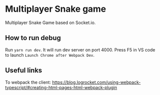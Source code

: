 # Multiplayer Snake game

Multiplayer Snake Game based on Socket.io.

## How to run debug

Run `yarn run dev`. It will run dev server on port 4000. Press F5 in VS code to launch `Launch Chrome after Webpack Dev`.

## Useful links

To webpack the client: <https://blog.logrocket.com/using-webpack-typescript/#creating-html-pages-html-webpack-plugin>
